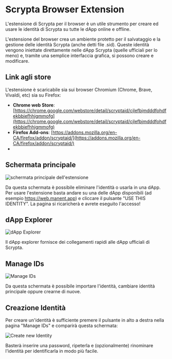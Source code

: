 # Scrypta Browser Extension

L'estensione di Scrypta per il browser è un utile strumento per creare ed usare le identità di Scrypta su tutte le dApp online e offline. 

L'estensione del browser crea un ambiente protetto per il salvataggio e la gestione delle identità Scrypta (anche detti file .sid). Queste identità vengono iniettate direttamente nelle dApp Scrypta (quelle ufficiali per lo meno) e, tramite una semplice interfaccia grafica, si possono creare e modificare.

## Link agli store

L'estensione è scaricabile sia sui browser Chromium (Chrome, Brave, Vivaldi, etc) sia su Firefox:
- **Chrome web Store**: [https://chrome.google.com/webstore/detail/scryptaid/cjlefbjmdddfohdfekbbjefhhjgmmofg](https://chrome.google.com/webstore/detail/scryptaid/cjlefbjmdddfohdfekbbjefhhjgmmofg)
- **Firefox Add-ons**: [https://addons.mozilla.org/en-CA/firefox/addon/scryptaid/](https://addons.mozilla.org/en-CA/firefox/addon/scryptaid/)
- 
## Schermata principale

![schermata principale dell'estensione](https://cdn.discordapp.com/attachments/550093442722562068/637214833212915712/unknown.png)

Da questa schermata è possibile eliminare l'identità o usarla in una dApp. Per usare l'estensione basta andare su una delle dApp disponibili (ad esempio https://web.manent.app) e cliccare il pulsante "USE THIS IDENTITY". La pagina si ricaricherà e avrete eseguito l'accesso!

## dApp Explorer

![dApp Explorer](https://cdn.discordapp.com/attachments/550093442722562068/637217455604760577/unknown.png)

Il dApp explorer fornisce dei collegamenti rapidi alle dApp ufficiali di Scrypta. 

## Manage IDs

![Manage IDs](https://cdn.discordapp.com/attachments/550093442722562068/637218092715606057/unknown.png)

Da questa schermata è possibile importare l'identità, cambiare identità principale oppure crearne di nuove. 

## Creazione Identità

Per creare un'identità è sufficiente premere il pulsante in alto a destra nella pagina "Manage IDs" e comparirà questa schermata: 

![Create new Identity](https://cdn.discordapp.com/attachments/550093442722562068/637218375940177920/unknown.png)

Basterà inserire una password, ripeterla e (opzionalmente) rinominare l'identità per identificarla in modo più facile.
